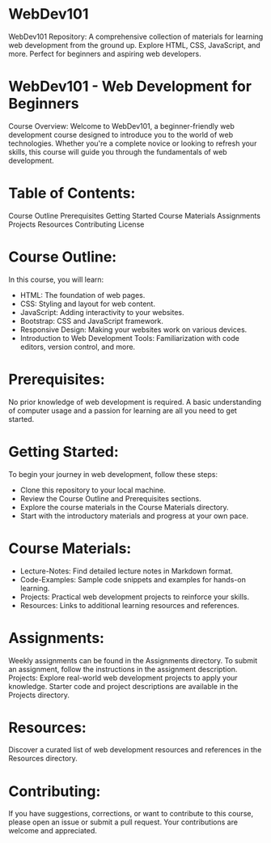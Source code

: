 # WebDev101
WebDev101 Repository: A comprehensive collection of materials for learning web development from the ground up. Explore HTML, CSS, JavaScript, and more. Perfect for beginners and aspiring web developers.


# WebDev101 - Web Development for Beginners
Course Overview:
Welcome to WebDev101, a beginner-friendly web development course designed to introduce you to the world of web technologies. Whether you're a complete novice or looking to refresh your skills, this course will guide you through the fundamentals of web development.

# Table of Contents:
Course Outline
Prerequisites
Getting Started
Course Materials
Assignments
Projects
Resources
Contributing
License

# Course Outline:
In this course, you will learn:

- HTML: The foundation of web pages.
- CSS: Styling and layout for web content.
- JavaScript: Adding interactivity to your websites.
- Bootstrap: CSS and JavaScript framework.
- Responsive Design: Making your websites work on various devices.
- Introduction to Web Development Tools: Familiarization with code editors, version control, and more.

# Prerequisites:
No prior knowledge of web development is required. A basic understanding of computer usage and a passion for learning are all you need to get started.

# Getting Started:
To begin your journey in web development, follow these steps:

- Clone this repository to your local machine.
- Review the Course Outline and Prerequisites sections.
- Explore the course materials in the Course Materials directory.
- Start with the introductory materials and progress at your own pace.

# Course Materials:
- Lecture-Notes: Find detailed lecture notes in Markdown format.
- Code-Examples: Sample code snippets and examples for hands-on learning.
- Projects: Practical web development projects to reinforce your skills.
- Resources: Links to additional learning resources and references.

# Assignments:
Weekly assignments can be found in the Assignments directory.
To submit an assignment, follow the instructions in the assignment description.
Projects:
Explore real-world web development projects to apply your knowledge.
Starter code and project descriptions are available in the Projects directory.

# Resources:
Discover a curated list of web development resources and references in the Resources directory.

# Contributing:
If you have suggestions, corrections, or want to contribute to this course, please open an issue or submit a pull request. Your contributions are welcome and appreciated.

